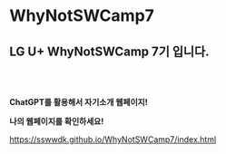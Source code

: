 # WhyNotSWCamp7

LG U+ WhyNotSWCamp 7기 입니다.
-------------------------------
<br>
<br>


<b> ChatGPT를 활용해서 자기소개 웹페이지!</b>

<b> 나의 웹페이지를 확인하세요! </b>

https://sswwdk.github.io/WhyNotSWCamp7/index.html


```python

